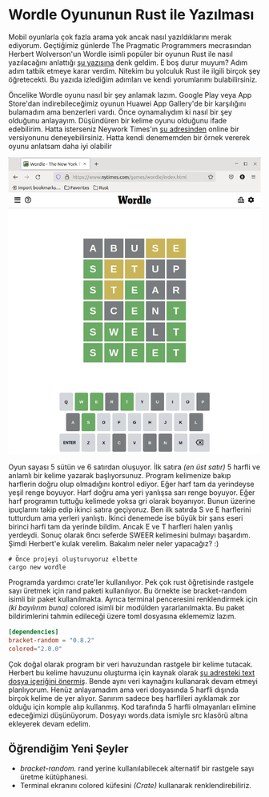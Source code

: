 # Wordle Oyununun Rust ile Yazılması

Mobil oyunlarla çok fazla arama yok ancak nasıl yazıldıklarını merak ediyorum. Geçtiğimiz günlerde The Pragmatic Programmers mecrasından Herbert Wolverson'un Wordle isimli popüler bir oyunun Rust ile nasıl yazılacağını anlattığı [şu yazısına](https://medium.com/pragmatic-programmers/rustle-5c15d1c153a1) denk geldim. E boş durur muyum? Adım adım tatbik etmeye karar verdim. Nitekim bu yolculuk Rust ile ilgili birçok şey öğretecekti. Bu yazıda izlediğim adımları ve kendi yorumlarımı bulabilirsiniz.

Öncelike Wordle oyunu nasıl bir şey anlamak lazım. Google Play veya App Store'dan indirebileceğimiz oyunun Huawei App Gallery'de bir karşılığını bulamadım ama benzerleri vardı. Önce oynamalıydım ki nasıl bir şey olduğunu anlayayım. Düşündüren bir kelime oyunu olduğunu ifade edebilirim. Hatta isterseniz Neywork Times'ın [şu adresinden](https://www.nytimes.com/games/wordle/index.html) online bir versiyonunu deneyebilirsiniz. Hatta kendi denememden bir örnek vererek oyunu anlatsam daha iyi olabilir

![../images/wordle_1.png](../images/wordle_1.png)

Oyun sayası 5 sütün ve 6 satırdan oluşuyor. İlk satıra _(en üst satır)_ 5 harfli ve anlamlı bir kelime yazarak başlıyorsunuz. Program kelimenize bakıp harflerin doğru olup olmadığını kontrol ediyor. Eğer harf tam da yerindeyse yeşil renge boyuyor. Harf doğru ama yeri yanlışsa sarı renge boyuyor. Eğer harf programın tuttuğu kelimede yoksa gri olarak boyanıyor. Bunun üzerine ipuçlarını takip edip ikinci satıra geçiyoruz. Ben ilk satırda S ve E harflerini tutturdum ama yerleri yanlıştı. İkinci denemede ise büyük bir şans eseri birinci harfi tam da yerinde bildim. Ancak E ve T harfleri halen yanlış yerdeydi. Sonuç olarak 6ncı seferde SWEER kelimesini bulmayı başardım. Şimdi Herbert'e kulak verelim. Bakalım neler neler yapacağız? :)

```shell
# Önce projeyi oluşturuyoruz elbette
cargo new wordle
```

Programda yardımcı crate'ler kullanılıyor. Pek çok rust öğretisinde rastgele sayı üretmek için rand paketi kullanılıyor. Bu örnekte ise bracket-random isimli bir paket kullanılmakta. Ayrıca terminal penceresini renklendirmek için _(ki bayılırım buna)_ colored isimli bir modülden yararlanılmakta. Bu paket bildirimlerini tahmin edileceği üzere toml dosyasına eklememiz lazım.

```toml
[dependencies]
bracket-random = "0.8.2"
colored="2.0.0"
```

Çok doğal olarak program bir veri havuzundan rastgele bir kelime tutacak. Herbert bu kelime havuzunu oluşturma için kaynak olarak [şu adresteki text dosya içeriğini önermiş](https://www.wordgamedictionary.com/twl06/download/twl06.txt). Bende aynı veri kaynağını kullanarak devam etmeyi planlıyorum. Henüz anlayamadım ama veri dosyasında 5 harfli dışında birçok kelime de yer alıyor. Sanırım sadece beş harflileri ayıklamak zor olduğu için komple alıp kullanmış. Kod tarafında 5 harfli olmayanları elimine edeceğimizi düşünüyorum. Dosyayı words.data ismiyle src klasörü altına ekleyerek devam edelim.



## Öğrendiğim Yeni Şeyler

- *bracket-random.* rand yerine kullanılabilecek alternatif bir rastgele sayı üretme kütüphanesi.
- Terminal ekranını colored küfesini *(Crate)* kullanarak renklendirebiliriz.


